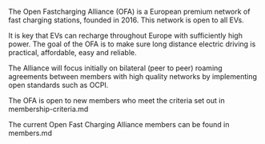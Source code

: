 The Open Fastcharging Alliance (OFA) is a European premium network of fast charging stations, founded in 2016. This network is open to all EVs. 

It is key that EVs can recharge throughout Europe with sufficiently high power. The goal of the OFA is to make sure long distance electric driving is practical, affordable, easy and reliable.

The Alliance will focus initially on bilateral (peer to peer) roaming agreements between members with high quality networks by implementing open standards such as OCPI.
 
The OFA is open to new members who meet the criteria set out in membership-criteria.md

The current Open Fast Charging Alliance members can be found in members.md 
